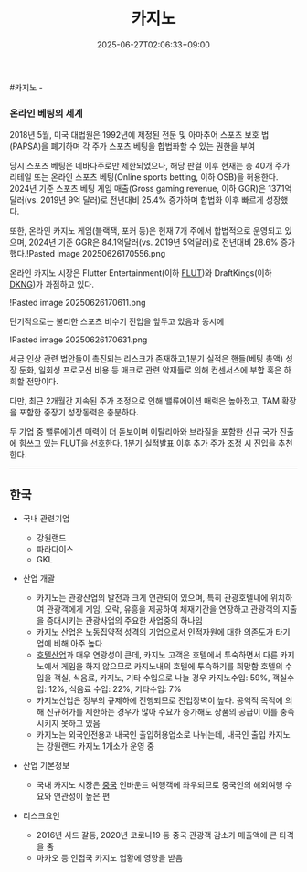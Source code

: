 ﻿---
title: "카지노"
date: 2025-06-27T02:06:33+09:00
lastmod: 2025-06-27T02:06:33+09:00
type: docs
sidebar:
  open: true
weight: 2
---
<div style="display:none">
  <meta property="article:published_time" content="2025-06-26T17:06:33Z" />
  <meta property="article:modified_time" content="2025-06-26T17:06:33Z" />
</div>
#카지노
- 

### 온라인 베팅의 세계

2018년 5월, 미국 대법원은 1992년에 제정된 전문 및 아마추어 스포츠 보호
법(PAPSA)을 폐기하며 각 주가 스포츠 베팅을 합법화할 수 있는 권한을 부여

당시 스포츠 베팅은 네바다주로만 제한되었으나, 해당 판결 이후 현재는
총 40개 주가 리테일 또는 온라인 스포츠 베팅(Online sports betting, 이하
OSB)을 허용한다. 2024년 기준 스포츠 베팅 게임 매출(Gross gaming revenue,
이하 GGR)은 137.1억달러(vs. 2019년 9억 달러)로 전년대비 25.4% 증가하며
합법화 이후 빠르게 성장했다. 

또한, 온라인 카지노 게임(블랙잭, 포커 등)은 현재 7개 주에서 합법적으로 운영되고 있으며, 2024년 기준 GGR은 84.1억달러(vs. 2019년 5억달러)로 전년대비 28.6% 증가했다.!Pasted image 20250626170556.png

온라인 카지노 시장은 Flutter Entertainment(이하 [FLUT](/company-analysis/flut/))와 DraftKings(이하
[DKNG](/company-analysis/dkng/))가 과점하고 있다. 

!Pasted image 20250626170611.png

단기적으로는 불리한 스포츠 비수기 진입을 앞두고 있음과 동시에 

!Pasted image 20250626170631.png

세금 인상 관련 법안들이 촉진되는 리스크가 존재하고,1분기 실적은 핸들(베팅 총액) 성장 둔화, 일회성 프로모션 비용 등 매크로 관련 악재들로 의해 컨센서스에 부합 혹은 하회할 전망이다. 

다만, 최근 2개월간 지속된 주가 조정으로 인해 밸류에이션 매력은 높아졌고, TAM 확장을 포함한 중장기 성장동력은 충분하다. 

두 기업 중 밸류에이션 매력이 더 돋보이며 이탈리아와 브라질을 포함한 신규 국가 진출에 힘쓰고 있는 FLUT을 선호한다. 1분기 실적발표 이후 추가 주가 조정 시 진입을 추천한다.

---
## 한국

- 국내 관련기업
	-  강원랜드
	- 파라다이스
	- GKL

- 산업 개괄
	- 카지노는 관광산업의 발전과 크게 연관되어 있으며, 특히 관광호텔내에 위치하여 관광객에게 게임, 오락, 유흥을 제공하여 체재기간을 연장하고 관광객의 지출을 증대시키는 관광사업의 주요한 사업중의 하나임
	- 카지노 산업은 노동집약적 성격의 기업으로서 인적자원에 대한 의존도가 타기업에 비해 아주 높다
	- [호텔산업](/industry-study/호텔산업/)과 매우 연광성이 큰데, 카지노 고객은 호텔에서 투숙하면서 다른 카지노에서 게임을 하지 않으므로 카지노내의 호텔에 투숙하기를 희망함
		호텔의 수입을 객실, 식음료, 카지노, 기타 수입으로 나눌 경우
		카지노수입: 59%, 객실수입: 12%, 식음료 수입: 22%, 기타수입: 7%
	- 카지노산업은 정부의 규제하에 진행되므로 진입장벽이 높다. 공익적 목적에 의해 신규허가를 제한하는 경우가 많아 수요가 증가해도 상품의 공급이 이를 충족시키지 못하고 있음
	- 카지노는 외국인전용과 내국인 출입허용업소로 나뉘는데, 내국인 출입 카지노는 강원랜드 카지노 1개소가 운영 중

- 산업 기본정보
	- 국내 카지노 시장은 [중국](/industry-study/4국가중국/) 인바운드 여행객에 좌우되므로 중국인의 해외여행 수요와 연관성이 높은 편

- 리스크요인
	- 2016년 사드 갈등, 2020년 코로나19 등 중국 관광객 감소가 매출액에 큰 타격을 줌
	- 마카오 등 인접국 카지노 업황에 영향을 받음
